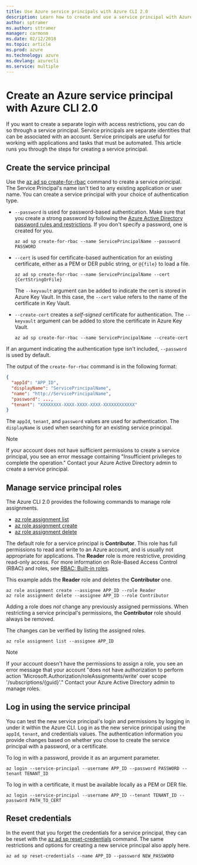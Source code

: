 ```yaml
---
title: Use Azure service principals with Azure CLI 2.0
description: Learn how to create and use a service principal with Azure CLI 2.0.
author: sptramer
ms.author: sttramer
manager: carmonm
ms.date: 02/12/2018
ms.topic: article
ms.prod: azure
ms.technology: azure
ms.devlang: azurecli
ms.service: multiple
---
```


# Create an Azure service principal with Azure CLI 2.0

If you want to create a separate login with access restrictions, you can do so through a service principal. Service principals are separate identities that can be
associated with an account. Service principals are useful for working with applications and tasks that must be automated. This article runs you through the steps for creating a service principal.

## Create the service principal

Use the [az ad sp create-for-rbac](/cli/azure/ad/sp#create-for-rbac) command to create a service principal. The Service Principal's name isn't tied to any existing application or user name. You can create a service principal with your choice of authentication type.

* `--password` is used for password-based authentication. Make sure that you create a strong password by following the [Azure Active Directory password rules and restrictions](/azure/active-directory/active-directory-passwords-policy). If you don't specify a password, one is created for you.

  ```azurecli
  az ad sp create-for-rbac --name ServicePrincipalName --password PASSWORD
  ```

* `--cert` is used for certificate-based authentication for an existing certificate, either as a PEM or DER public string, or `@{file}` to load a file.

  ```azurecli
  az ad sp create-for-rbac --name ServicePrincipalName --cert {CertStringOrFile} 
  ```

  The `--keyvault` argument can be added to indicate the cert is stored in Azure Key Vault. In this case, the `--cert` value refers to the name of the certificate in Key Vault.

* `--create-cert` creates a _self-signed_ certificate for authentication. The `--keyvault` argument can be added to store the certificate in Azure Key Vault.

  ```azurecli
  az ad sp create-for-rbac --name ServicePrincipalName --create-cert
  ```

If an argument indicating the authentication type isn't included, `--password` is used by default.

The output of the `create-for-rbac` command is in the following format:

```json
{
  "appId": "APP_ID",
  "displayName": "ServicePrincipalName",
  "name": "http://ServicePrincipalName",
  "password": ...,
  "tenant": "XXXXXXXX-XXXX-XXXX-XXXX-XXXXXXXXXXXX"
}
```

The `appId`, `tenant`, and `password` values are used for authentication. The `displayName` is used when searching for an existing service principal.

> [!NOTE]
> If your account does not have sufficient permissions to create a service principal, you see an error message containing "Insufficient privileges to complete the operation." Contact your Azure Active Directory admin to create a service principal.

## Manage service principal roles 

The Azure CLI 2.0 provides the following commands to manage role assignments.

* [az role assignment list](/cli/azure/role/assignment#list)
* [az role assignment create](/cli/azure/role/assignment#create)
* [az role assignment delete](/cli/azure/role/assignment#delete)

The default role for a service principal is **Contributor**. This role has full permissions to read and write to an Azure account, and is usually not appropriate for applications. The **Reader** role is more restrictive, providing read-only access.  For more information on Role-Based Access Control (RBAC) and roles, see [RBAC: Built-in roles](/azure/active-directory/role-based-access-built-in-roles).

This example adds the **Reader** role and deletes the **Contributor** one.

```azurecli
az role assignment create --assignee APP_ID --role Reader
az role assignment delete --assignee APP_ID --role Contributor
```

Adding a role does _not_ change any previously assigned permissions. When restricting a service principal's permissions, the __Contributor__ role should always be removed.

The changes can be verified by listing the assigned roles.

```azurecli
az role assignment list --assignee APP_ID
```

> [!NOTE] 
> If your account doesn't have the permissions to assign a role, you see an error message that your account "does not have authorization to perform action 'Microsoft.Authorization/roleAssignments/write' over scope '/subscriptions/{guid}'." Contact your Azure Active Directory admin to manage roles.

## Log in using the service principal

You can test the new service principal's login and permissions by logging in under it within the Azure CLI. Log in as the new service principal using the `appId`, `tenant`, and credentials values. The authentication information you provide changes based on whether you chose to create the service principal with a password, or a certificate.

To log in with a password, provide it as an argument parameter.

```azurecli
az login --service-principal --username APP_ID --password PASSWORD --tenant TENANT_ID
```

To log in with a certificate, it must be available locally as a PEM or DER file.

```azurecli
az login --service-principal --username APP_ID --tenant TENANT_ID --password PATH_TO_CERT
```
## Reset credentials

In the event that you forget the credentials for a service principal, they can be reset with the [az ad sp reset-credentials](https://docs.microsoft.com/en-us/cli/azure/ad/sp?view=azure-cli-latest#az_ad_sp_reset_credentials) command. The same restrictions and options for creating a new service principal also apply here.

```azurecli
az ad sp reset-credentials --name APP_ID --password NEW_PASSWORD
```
